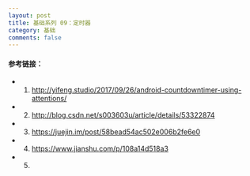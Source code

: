 ```yaml
---
layout: post
title: 基础系列 09：定时器
category: 基础
comments: false
---
```




#### 参考链接：


* 1. <http://yifeng.studio/2017/09/26/android-countdowntimer-using-attentions/>
* 2. <http://blog.csdn.net/s003603u/article/details/53322874>
* 3. <https://juejin.im/post/58bead54ac502e006b2fe6e0>
* 4. <https://www.jianshu.com/p/108a14d518a3>
* 5. 
 